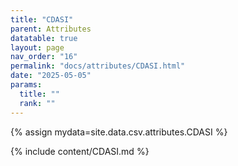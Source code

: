 ```yaml
---
title: "CDASI"
parent: Attributes
datatable: true
layout: page
nav_order: "16"
permalink: "docs/attributes/CDASI.html"
date: "2025-05-05"
params:
  title: ""
  rank: ""
---
```

{% assign mydata=site.data.csv.attributes.CDASI %} 

{% include content/CDASI.md %}
